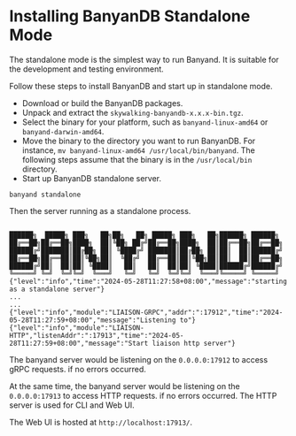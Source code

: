 # Installing BanyanDB Standalone Mode

The standalone mode is the simplest way to run Banyand. It is suitable for the development and testing environment.

Follow these steps to install BanyanDB and start up in standalone mode.

- Download or build the BanyanDB packages.
- Unpack and extract the `skywalking-banyandb-x.x.x-bin.tgz`.
- Select the binary for your platform, such as `banyand-linux-amd64` or `banyand-darwin-amd64`.
- Move the binary to the directory you want to run BanyanDB. For instance, `mv banyand-linux-amd64 /usr/local/bin/banyand`. The following steps assume that the binary is in the `/usr/local/bin` directory.
- Start up BanyanDB standalone server.

```shell
banyand standalone
```

Then the server running as a standalone process.

```shell

██████╗  █████╗ ███╗   ██╗██╗   ██╗ █████╗ ███╗   ██╗██████╗ ██████╗ 
██╔══██╗██╔══██╗████╗  ██║╚██╗ ██╔╝██╔══██╗████╗  ██║██╔══██╗██╔══██╗
██████╔╝███████║██╔██╗ ██║ ╚████╔╝ ███████║██╔██╗ ██║██║  ██║██████╔╝
██╔══██╗██╔══██║██║╚██╗██║  ╚██╔╝  ██╔══██║██║╚██╗██║██║  ██║██╔══██╗
██████╔╝██║  ██║██║ ╚████║   ██║   ██║  ██║██║ ╚████║██████╔╝██████╔╝
╚═════╝ ╚═╝  ╚═╝╚═╝  ╚═══╝   ╚═╝   ╚═╝  ╚═╝╚═╝  ╚═══╝╚═════╝ ╚═════╝ 
{"level":"info","time":"2024-05-28T11:27:58+08:00","message":"starting as a standalone server"}
...
...
{"level":"info","module":"LIAISON-GRPC","addr":":17912","time":"2024-05-28T11:27:59+08:00","message":"Listening to"}
{"level":"info","module":"LIAISON-HTTP","listenAddr":":17913","time":"2024-05-28T11:27:59+08:00","message":"Start liaison http server"}
```

The banyand server would be listening on the `0.0.0.0:17912` to access gRPC requests. if no errors occurred.

At the same time, the banyand server would be listening on the `0.0.0.0:17913` to access HTTP requests. if no errors occurred. The HTTP server is used for CLI and Web UI.

The Web UI is hosted at `http://localhost:17913/`.
